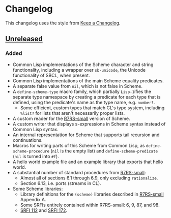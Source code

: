 # Changelog

This changelog uses the style from [Keep a
Changelog](https://keepachangelog.com/en/1.0.0/).

## [Unreleased]

### Added
 - Common Lisp implementations of the Scheme character and string
   functionality, including a wrapper over `sb-unicode`, the Unicode
   functionality of SBCL, when present.
 - Common Lisp implementations of the main Scheme equality predicates.
 - A separate false value from `nil`, which is not false in Scheme.
 - A `define-scheme-type` macro family, which partially `Lisp-1`ifies
   the separate type namespace by creating a predicate for each type
   that is defined, using the predicate's name as the type name, e.g.
   `number?`.
   - Some efficient, custom types that match CL's type system,
     including `%list?` for lists that aren't necessarily proper
     lists.
 - A custom reader for the [R7RS-small] version of Scheme.
 - A custom writer that displays s-expressions in Scheme syntax
   instead of Common Lisp syntax.
 - An internal representation for Scheme that supports tail recursion
   and continuations.
 - Macros for writing parts of this Scheme from Common Lisp, as
   `define-scheme-procedure` (`nil` is the empty list) and
   `define-scheme-predicate` (`nil` is turned into `#f`).
 - A hello world example file and an example library that exports that
   hello world.
 - A substantial number of standard procedures from [R7RS-small]:
   - Almost all of sections 6.1 through 6.9, only excluding
     `rationalize`.
   - Section 6.13, i.e. ports (streams in CL).
 - Some Scheme libraries:
   - Library definitions for the `(scheme)` libraries described in
     [R7RS-small] Appendix A.
   - Some SRFIs entirely contained within R7RS-small: 6, 9, 87, and 98.
   - [SRFI 112] and [SRFI 172].

[R7RS-small]: https://small.r7rs.org/attachment/r7rs.pdf
[SRFI 112]: https://srfi.schemers.org/srfi-112/srfi-112.html
[SRFI 172]: https://srfi.schemers.org/srfi-172/srfi-172.html
[Unreleased]: https://gitlab.com/mbabich/airship-scheme/-/compare/bd61fb8f...master
